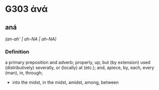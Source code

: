 # G303 ἀνά

## aná

_(an-ah' | ah-NA | ah-NA)_

### Definition

a primary preposition and adverb; properly, up; but (by extension) used (distributively) severally, or (locally) at (etc.); and, apiece, by, each, every (man), in, through; 

- into the midst, in the midst, amidst, among, between
